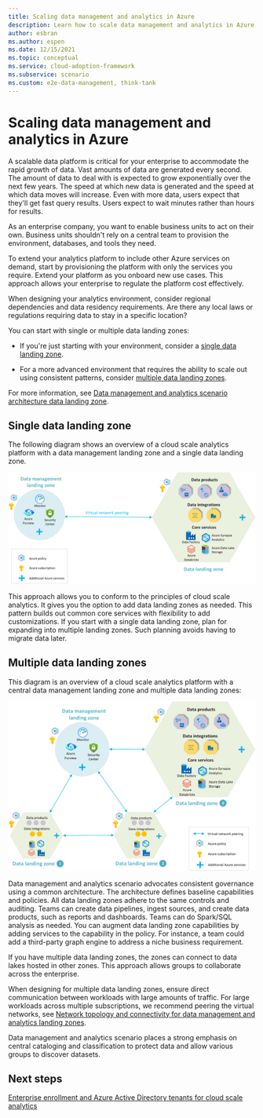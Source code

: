 ```yaml
---
title: Scaling data management and analytics in Azure
description: Learn how to scale data management and analytics in Azure. Decide whether to use a single or multiple data landing zones to design a scalable platform.
author: esbran
ms.author: espen
ms.date: 12/15/2021
ms.topic: conceptual
ms.service: cloud-adoption-framework
ms.subservice: scenario
ms.custom: e2e-data-management, think-tank
---
```


# Scaling data management and analytics in Azure

A scalable data platform is critical for your enterprise to accommodate the rapid growth of data. Vast amounts of data are generated every second. The amount of data to deal with is expected to grow exponentially over the next few years. The speed at which new data is generated and the speed at which data moves will increase. Even with more data, users expect that they'll get fast query results. Users expect to wait minutes rather than hours for results.

As an enterprise company, you want to enable business units to act on their own. Business units shouldn't rely on a central team to provision the environment, databases, and tools they need.

To extend your analytics platform to include other Azure services on demand, start by provisioning the platform with only the services you require. Extend your platform as you onboard new use cases. This approach allows your enterprise to regulate the platform cost effectively.

When designing your analytics environment, consider regional dependencies and data residency requirements. Are there any local laws or regulations requiring data to stay in a specific location?

You can start with single or multiple data landing zones:

- If you're just starting with your environment, consider a [single data landing zone](#single-data-landing-zone).

- For a more advanced environment that requires the ability to scale out using consistent patterns, consider [multiple data landing zones](#multiple-data-landing-zones).

For more information, see [Data management and analytics scenario architecture data landing zone](./architectures/data-landing-zone.md).

## Single data landing zone

The following diagram shows an overview of a cloud scale analytics platform with a data management landing zone and a single data landing zone.

![Diagram of enterprise-scale data management and single data landing zone.](./images/high-level-design-single-data-landing-zone.png)

This approach allows you to conform to the principles of cloud scale analytics. It gives you the option to add data landing zones as needed. This pattern builds out common core services with flexibility to add customizations. If you start with a single data landing zone, plan for expanding into multiple landing zones. Such planning avoids having to migrate data later.

## Multiple data landing zones

This diagram is an overview of a cloud scale analytics platform with a central data management landing zone and multiple data landing zones:

![Diagram of enterprise-scale data management and multiple data landing zones.](./images/high-level-design-multiple-landing-zones.png)

Data management and analytics scenario advocates consistent governance using a common architecture. The architecture defines baseline capabilities and policies. All data landing zones adhere to the same controls and auditing. Teams can create data pipelines, ingest sources, and create data products, such as reports and dashboards. Teams can do Spark/SQL analysis as needed. You can augment data landing zone capabilities by adding services to the capability in the policy. For instance, a team could add a third-party graph engine to address a niche business requirement.

If you have multiple data landing zones, the zones can connect to data lakes hosted in other zones. This approach allows groups to collaborate across the enterprise.

When designing for multiple data landing zones, ensure direct communication between workloads with large amounts of traffic. For large workloads across multiple subscriptions, we recommend peering the virtual networks, see [Network topology and connectivity for data management and analytics landing zones](eslz-network-topology-and-connectivity.md).

Data management and analytics scenario places a strong emphasis on central cataloging and classification to protect data and allow various groups to discover datasets.

## Next steps

[Enterprise enrollment and Azure Active Directory tenants for cloud scale analytics](./eslz-enterprise-enrollment-and-azure-ad-tenants.md)

